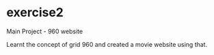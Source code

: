 # exercise2

Main Project - 960 website

Learnt the concept of grid 960 and created a movie website using that.
